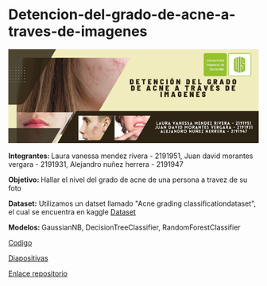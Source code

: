 # Detencion-del-grado-de-acne-a-traves-de-imagenes

<img src="https://github.com/alenunez/Detenci-n-del-grado-de-acne-a-trav-s-de-imagenes/blob/main/Detecci%C3%B3n%20del%20grado%20de%20acne%20a%20trav%C3%A9s%20de%20imagenes.png">

<b>Integrantes: </b>Laura vanessa mendez rivera - 2191951, Juan david morantes vergara - 2191931, Alejandro nuñez herrera - 2191947

<b>Objetivo: </b>Hallar el nivel del grado de acne de una persona a travez de su foto





<b>Dataset:</b> 
 Utilizamos un datset llamado "Acne grading classificationdataset", el cual se encuentra en kaggle <a href="https://www.kaggle.com/datasets/rutviklathiyateksun/acne-grading-classificationdataset"> Dataset </a>
 
 <b>Modelos: </b>GaussianNB, DecisionTreeClassifier, RandomForestClassifier

<a href="https://github.com/alenunez/Detenci-n-del-grado-de-acne-a-trav-s-de-imagenes/blob/main/Presentacion_1.ipynb"> Codigo </a>

<a href="https://github.com/alenunez/Detenci-n-del-grado-de-acne-a-trav-s-de-imagenes/blob/main/Proyecto%20Detecci%C3%B3n%20de%20acn%C3%A9%20con%20im%C3%A1genes_IA.pptx.pdf"> Diapositivas </a>

<a href="https://github.com/alenunez/Detenci-n-del-grado-de-acne-a-trav-s-de-imagenes
"> Enlace repositorio </a>




